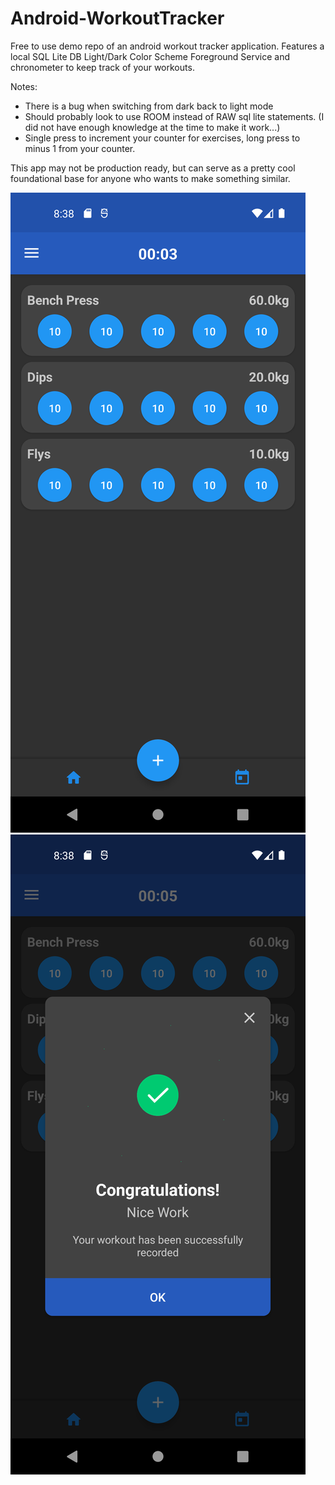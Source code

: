 # Android-WorkoutTracker
Free to use demo repo of an android workout tracker application.
Features a local SQL Lite DB
Light/Dark Color Scheme
Foreground Service and chronometer to keep track of your workouts.


Notes: 
- There is a bug when switching from dark back to light mode
- Should probably look to use ROOM instead of RAW sql lite statements. 
(I did not have enough knowledge at the time to make it work...)
- Single press to increment your counter for exercises, long press to minus 1 from your counter.

This app may not be production ready, but can serve as a pretty cool foundational base for anyone who wants to make something similar.


![Screenshot](screenshot1.png)
![Screenshot](screenshot2.png)